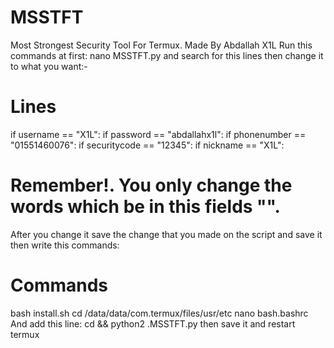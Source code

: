 # MSSTFT
Most Strongest Security Tool For Termux. Made By Abdallah X1L
Run this commands at first:
nano MSSTFT.py
and search for this lines then change it to what you want:-
# Lines
if username == "X1L":
if password == "abdallahx1l":
if phonenumber == "01551460076":
if securitycode == "12345":
if nickname == "X1L":
# Remember!. You only change the words which be in this fields "".
After you change it save the change that you made on the script and save it then write this commands:
# Commands
bash install.sh
cd /data/data/com.termux/files/usr/etc
nano bash.bashrc
And add this line: cd && python2 .MSSTFT.py  then save it and restart termux
